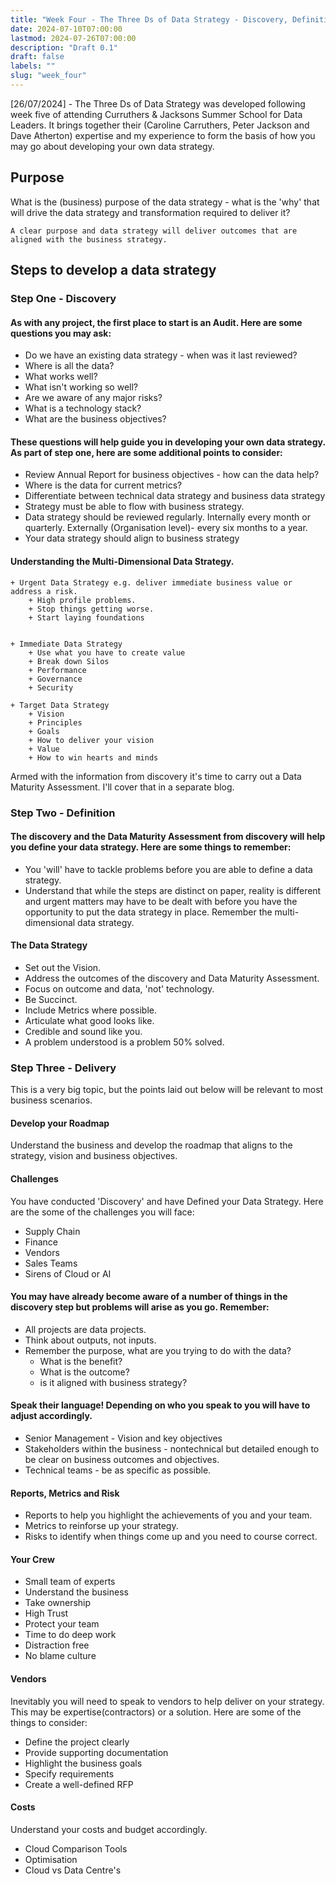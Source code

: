 ```yaml
---
title: "Week Four - The Three Ds of Data Strategy - Discovery, Definition and Delivery"
date: 2024-07-10T07:00:00
lastmod: 2024-07-26T07:00:00
description: "Draft 0.1"
draft: false
labels: ""
slug: "week_four"
---
```


<span class="date">[26/07/2024]</span> - The Three Ds of Data Strategy was developed following week five of attending Curruthers & Jacksons Summer School for Data Leaders.  It brings together their (Caroline Carruthers, Peter Jackson and Dave Atherton) expertise and my experience to form the basis of how you may go about developing your own data strategy. 

 

## Purpose 

 

What is the (business) purpose of the data strategy - what is the 'why' that will drive the data strategy and transformation required to deliver it?  

 

    A clear purpose and data strategy will deliver outcomes that are aligned with the business strategy. 

 

## Steps to develop a data strategy 

 

### Step One - Discovery 

 

#### As with any project, the first place to start is an Audit. Here are some questions you may ask: 

 

+ Do we have an existing data strategy - when was it last reviewed? 
+ Where is all the data? 
+ What works well? 
+ What isn't working so well? 
+ Are we aware of any major risks? 
+ What is a technology stack? 
+ What are the business objectives?  

#### These questions will help guide you in developing your own data strategy. As part of step one, here are some additional points to consider: 

+ Review Annual Report for business objectives - how can the data help?
+ Where is the data for current metrics?
+ Differentiate between technical data strategy and business data strategy
+ Strategy must be able to flow with business strategy.
+ Data strategy should be reviewed regularly. Internally every month or quarterly. Externally (Organisation level)- every six months to a year.
+ Your data strategy should align to business strategy 

#### Understanding the Multi-Dimensional Data Strategy. 
 

    + Urgent Data Strategy e.g. deliver immediate business value or address a risk.
        + High profile problems.
        + Stop things getting worse.
        + Start laying foundations
 

    + Immediate Data Strategy
        + Use what you have to create value
        + Break down Silos
        + Performance
        + Governance
        + Security 

    + Target Data Strategy
        + Vision
        + Principles
        + Goals
        + How to deliver your vision
        + Value 
        + How to win hearts and minds     

 Armed with the information from discovery it's time to carry out a Data Maturity Assessment. I'll cover that in a separate blog. 

### Step Two - Definition 

#### The discovery and the Data Maturity Assessment from discovery will help you define your data strategy. Here are some things to remember:  

+ You 'will' have to tackle problems before you are able to define a data strategy.
+ Understand that while the steps are distinct on paper, reality is different and urgent matters may have to be dealt with before you have the opportunity to put the data strategy in place. Remember the multi-dimensional data strategy.  

#### The Data Strategy  

+ Set out the Vision.
+ Address the outcomes of the discovery and Data Maturity Assessment.
+ Focus on outcome and data, 'not' technology.
+ Be Succinct.
+ Include Metrics where possible.
+ Articulate what good looks like.
+ Credible and sound like you.
+ A problem understood is a problem 50% solved. 

### Step Three - Delivery 

This is a very big topic, but the points laid out below will be relevant to  most business scenarios.
 

#### Develop your Roadmap 

Understand the business and develop the roadmap that aligns to the strategy, vision and business objectives.
 
#### Challenges

You have conducted 'Discovery' and have Defined your Data Strategy. Here are the some of the challenges you will face: 

+ Supply Chain
+ Finance
+ Vendors
+ Sales Teams
+ Sirens of Cloud or AI 

#### You may have already become aware of a number of things in the discovery step but problems will arise as you go. Remember: 

+ All projects are data projects.
+ Think about outputs, not inputs.
+ Remember the purpose, what are you trying to do with the data?
    + What is the benefit?
    + What is the outcome?
    + is it aligned with business strategy? 

#### Speak their language! Depending on who you speak to you will have to adjust accordingly. 

+ Senior Management - Vision and key objectives
+ Stakeholders within the business - nontechnical but detailed enough to be clear on business outcomes and objectives.
+ Technical teams - be as specific as possible. 

#### Reports, Metrics and Risk 

+ Reports to help you highlight the achievements of you and your team.
+ Metrics to reinforse up your strategy.
+ Risks to identify when things come up and you need to course correct. 

#### Your Crew  

+ Small team of experts
+ Understand the business
+ Take ownership
+ High Trust
+ Protect your team
+ Time to do deep work
+ Distraction free
+ No blame culture 

#### Vendors 

Inevitably you will need to speak to vendors to help deliver on your strategy. This may be expertise(contractors) or a solution.  Here are some of the things to consider:  

+ Define the project clearly
+ Provide supporting documentation
+ Highlight the business goals
+ Specify requirements
+ Create a well-defined RFP 

#### Costs  

Understand your costs and budget accordingly.  

+ Cloud Comparison Tools
+ Optimisation
+ Cloud vs Data Centre's  











